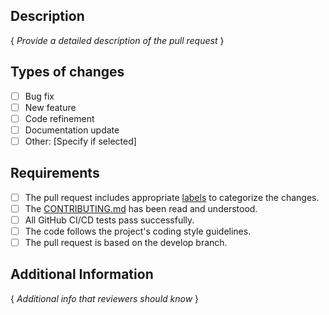 ## Description
{ *Provide a detailed description of the pull request* }

## Types of changes
- [ ] Bug fix
- [ ] New feature
- [ ] Code refinement
- [ ] Documentation update
- [ ] Other: [Specify if selected]

## Requirements
- [ ] The pull request includes appropriate [labels](../labels) to categorize the changes.
- [ ] The [CONTRIBUTING.md](../blob/master/docs/CONTRIBUTING.md) has been read and understood.
- [ ] All GitHub CI/CD tests pass successfully.
- [ ] The code follows the project's coding style guidelines.
- [ ] The pull request is based on the develop branch.

## Additional Information
{ *Additional info that reviewers should know* }